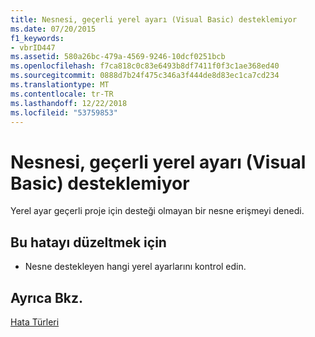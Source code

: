 ```yaml
---
title: Nesnesi, geçerli yerel ayarı (Visual Basic) desteklemiyor
ms.date: 07/20/2015
f1_keywords:
- vbrID447
ms.assetid: 580a26bc-479a-4569-9246-10dcf0251bcb
ms.openlocfilehash: f7ca818c0c83e6493b8df7411f0f3c1ae368ed40
ms.sourcegitcommit: 0888d7b24f475c346a3f444de8d83ec1ca7cd234
ms.translationtype: MT
ms.contentlocale: tr-TR
ms.lasthandoff: 12/22/2018
ms.locfileid: "53759853"
---
```

# <a name="object-doesnt-support-current-locale-setting-visual-basic"></a>Nesnesi, geçerli yerel ayarı (Visual Basic) desteklemiyor
Yerel ayar geçerli proje için desteği olmayan bir nesne erişmeyi denedi.  
  
## <a name="to-correct-this-error"></a>Bu hatayı düzeltmek için  
  
-   Nesne destekleyen hangi yerel ayarlarını kontrol edin.  
  
## <a name="see-also"></a>Ayrıca Bkz.  
 [Hata Türleri](../../visual-basic/programming-guide/language-features/error-types.md)  

